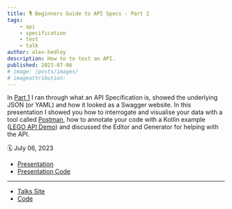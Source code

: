 ```yaml
---
title: 🎙️ Beginners Guide to API Specs - Part 2
tags:
    - api
    - specification
    - test
    - talk
author: alex-hedley
description: How to to test an API.
published: 2023-07-06
# image: /posts/images/
# imageattribution: 
---
```


<!-- Beginners Guide to API Specs - Part 2 -->

In [Part 1](talk-beginners-guide-to-api-specs) I ran through what an API Specification is, showed the underlying JSON (or YAML) and how it looked as a Swagger website.
In this presentation I showed you how to interrogate and visualise your data with a tool called [Postman](https://www.postman.com/), how to annotate your code  with a Kotlin example ([LEGO API Demo](https://github.com/alex-hedley/demo-lego-api)) and discussed the Editor and Generator for helping with the API.

🗓️ July 06, 2023
<!-- 📼  -->

- [Presentation](https://alex-hedley.github.io/talk-beginners-guide-to-api-specs/#/part-2)
- [Presentation Code](https://github.com/alex-hedley/talk-beginners-guide-to-api-specs)

---

- [Talks Site](https://alex-hedley.github.io/talks/)
- [Code](https://github.com/alex-hedley/talks)
